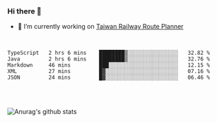 ### Hi there 👋

- 🔭 I’m currently working on [Taiwan Railway Route Planner](https://github.com/Taiwan-Railway-Route-Planner)

<br/>

<!--START_SECTION:waka-->
```text
TypeScript   2 hrs 6 mins    ████████▒░░░░░░░░░░░░░░░░   32.82 % 
Java         2 hrs 6 mins    ████████▒░░░░░░░░░░░░░░░░   32.76 % 
Markdown     46 mins         ███░░░░░░░░░░░░░░░░░░░░░░   12.15 % 
XML          27 mins         █▓░░░░░░░░░░░░░░░░░░░░░░░   07.16 % 
JSON         24 mins         █▓░░░░░░░░░░░░░░░░░░░░░░░   06.46 % 
```
<!--END_SECTION:waka-->

<br/>
<br/>

![Anurag's github stats](https://github-readme-stats.vercel.app/api?username=DepickereSven&show_icons=true&theme=tokyonight)



<!--
**DepickereSven/DepickereSven** is a ✨ _special_ ✨ repository because its `README.md` (this file) appears on your GitHub profile.

Here are some ideas to get you started:

- 🔭 I’m currently working on ...
- 🌱 I’m currently learning ...
- 👯 I’m looking to collaborate on ...
- 🤔 I’m looking for help with ...
- 💬 Ask me about ...
- 📫 How to reach me: ...
- 😄 Pronouns: ...
- ⚡ Fun fact: ...
-->
